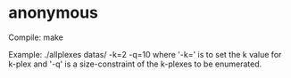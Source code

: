 # anonymous
Compile: make 

Example: ./allplexes datas/ -k=2 -q=10 
where '-k=' is to set the k value for k-plex and '-q' is a size-constraint of the k-plexes to be enumerated.
